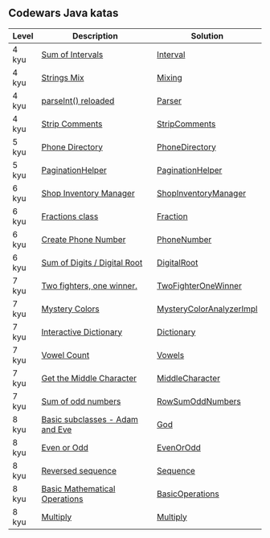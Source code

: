 ## Codewars Java katas
|  Level  | Description | Solution |
| ------- | ----------- | -------- |
|  4 kyu  | [Sum of Intervals](https://www.codewars.com/kata/sum-of-intervals) | [Interval](src/main/java/kyu4/Interval.java) |
|  4 kyu  | [Strings Mix](https://www.codewars.com/kata/5629db57620258aa9d000014) | [Mixing](src/main/java/kyu4/Mixing.java) |
|  4 kyu  | [parseInt() reloaded](https://www.codewars.com/kata/525c7c5ab6aecef16e0001a5) | [Parser](src/main/java/kyu4/Parser.java) |
|  4 kyu  | [Strip Comments](https://www.codewars.com/kata/51c8e37cee245da6b40000bd) | [StripComments](src/main/java/kyu4/StripComments.java) |
|  5 kyu  | [Phone Directory](https://www.codewars.com/kata/phone-directory) | [PhoneDirectory](src/main/java/kyu5/PhoneDirectory.java) |
|  5 kyu  | [PaginationHelper](https://www.codewars.com/kata/515bb423de843ea99400000a) | [PaginationHelper](src/main/java/kyu5/PaginationHelper.java) |
|  6 kyu  | [Shop Inventory Manager](https://www.codewars.com/kata/55d1d06def244b18c100007c) | [ShopInventoryManager](src/main/java/kyu6/ShopInventoryManager.java) |
|  6 kyu  | [Fractions class](https://www.codewars.com/kata/572bbd7c72a38bd878000a73) | [Fraction](src/main/java/kyu6/Fraction.java) |
|  6 kyu  | [Create Phone Number](https://www.codewars.com/kata/525f50e3b73515a6db000b83) | [PhoneNumber](src/main/java/kyu6/PhoneNumber.java) |
|  6 kyu  | [Sum of Digits / Digital Root](https://www.codewars.com/kata/541c8630095125aba6000c00) | [DigitalRoot](src/main/java/kyu6/DigitalRoot.java) |
|  7 kyu  | [Two fighters, one winner.](https://www.codewars.com/kata/577bd8d4ae2807c64b00045b) | [TwoFighterOneWinner](src/main/java/kyu7/TwoFighterOneWinner.java) |
|  7 kyu  | [Mystery Colors](https://www.codewars.com/kata/59ffd0058ba91470bf0000bf) | [MysteryColorAnalyzerImpl](src/main/java/kyu7/MysteryColorAnalyzerImpl.java) |
|  7 kyu  | [Interactive Dictionary](https://www.codewars.com/kata/57a93f93bb9944516d0000c1) | [Dictionary](src/main/java/kyu7/Dictionary.java) |
|  7 kyu  | [Vowel Count](https://www.codewars.com/kata/54ff3102c1bad923760001f3) | [Vowels](src/main/java/kyu7/Vowels.java) |
|  7 kyu  | [Get the Middle Character](https://www.codewars.com/kata/56747fd5cb988479af000028) | [MiddleCharacter](src/main/java/kyu7/MiddleCharacter.java) |
|  7 kyu  | [Sum of odd numbers](https://www.codewars.com/kata/55fd2d567d94ac3bc9000064) | [RowSumOddNumbers](src/main/java/kyu7/RowSumOddNumbers.java) |
|  8 kyu  | [Basic subclasses - Adam and Eve](https://www.codewars.com/kata/547274e24481cfc469000416) | [God](src/main/java/kyu8/God.java) |
|  8 kyu  | [Even or Odd](https://www.codewars.com/kata/53da3dbb4a5168369a0000fe) | [EvenOrOdd](src/main/java/kyu8/EvenOrOdd.java) |
|  8 kyu  | [Reversed sequence](https://www.codewars.com/kata/5a00e05cc374cb34d100000d) | [Sequence](src/main/java/kyu8/Sequence.java) |
|  8 kyu  | [Basic Mathematical Operations](https://www.codewars.com/kata/basic-mathematical-operations/java) | [BasicOperations](src/main/java/kyu8/BasicOperations.java) |
|  8 kyu  | [Multiply](https://www.codewars.com/kata/50654ddff44f800200000004) | [Multiply](src/main/java/kyu8/Muliply.java) |